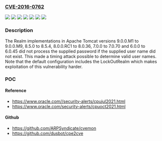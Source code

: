 ### [CVE-2016-0762](https://cve.mitre.org/cgi-bin/cvename.cgi?name=CVE-2016-0762)
![](https://img.shields.io/static/v1?label=Product&message=Apache%20Tomcat&color=blue)
![](https://img.shields.io/static/v1?label=Version&message=6.0.0%20to%206.0.45%20&color=brightgreen)
![](https://img.shields.io/static/v1?label=Version&message=7.0.0%20to%207.0.70%20&color=brightgreen)
![](https://img.shields.io/static/v1?label=Version&message=8.0.0.RC1%20to%208.0.36%20&color=brightgreen)
![](https://img.shields.io/static/v1?label=Version&message=8.5.0%20to%208.5.4%20&color=brightgreen)
![](https://img.shields.io/static/v1?label=Version&message=9.0.0.M1%20to%209.0.0.M9%20&color=brightgreen)
![](https://img.shields.io/static/v1?label=Vulnerability&message=Timing%20Attack&color=brightgreen)

### Description

The Realm implementations in Apache Tomcat versions 9.0.0.M1 to 9.0.0.M9, 8.5.0 to 8.5.4, 8.0.0.RC1 to 8.0.36, 7.0.0 to 7.0.70 and 6.0.0 to 6.0.45 did not process the supplied password if the supplied user name did not exist. This made a timing attack possible to determine valid user names. Note that the default configuration includes the LockOutRealm which makes exploitation of this vulnerability harder.

### POC

#### Reference
- https://www.oracle.com//security-alerts/cpujul2021.html
- https://www.oracle.com/security-alerts/cpuoct2021.html

#### Github
- https://github.com/ARPSyndicate/cvemon
- https://github.com/dusbot/cpe2cve

